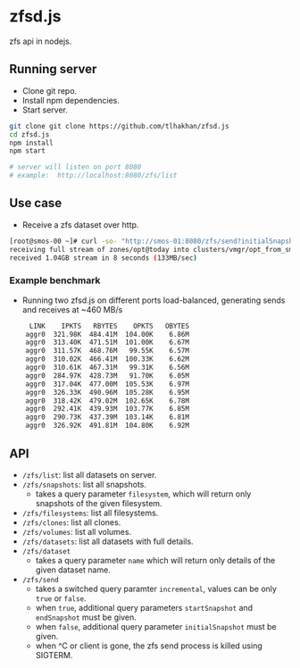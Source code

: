 # zfsd.js
zfs api in nodejs.

## Running server
- Clone git repo.
- Install npm dependencies.
- Start server.

```bash
git clone git clone https://github.com/tlhakhan/zfsd.js
cd zfsd.js
npm install
npm start

# server will listen on port 8080
# example:  http://localhost:8080/zfs/list
```

## Use case
- Receive a zfs dataset over http.

```bash
[root@smos-00 ~]# curl -so- "http://smos-01:8080/zfs/send?initialSnapshot=zones/opt@today&incremental=false" | zfs recv -vF clusters/vmgr/opt_from_smos-01
receiving full stream of zones/opt@today into clusters/vmgr/opt_from_smos-01@today
received 1.04GB stream in 8 seconds (133MB/sec)
```

### Example benchmark
- Running two zfsd.js on different ports load-balanced, generating sends and receives at ~460 MB/s

```bash
     LINK    IPKTS   RBYTES    OPKTS   OBYTES  
    aggr0  321.98K  484.41M  104.00K    6.86M  
    aggr0  313.40K  471.51M  101.00K    6.67M  
    aggr0  311.57K  468.76M   99.55K    6.57M  
    aggr0  310.02K  466.41M  100.33K    6.62M  
    aggr0  310.61K  467.31M   99.31K    6.56M  
    aggr0  284.97K  428.73M   91.70K    6.05M  
    aggr0  317.04K  477.00M  105.53K    6.97M  
    aggr0  326.33K  490.96M  105.28K    6.95M  
    aggr0  318.42K  479.02M  102.65K    6.78M  
    aggr0  292.41K  439.93M  103.77K    6.85M  
    aggr0  290.73K  437.39M  103.14K    6.81M  
    aggr0  326.92K  491.81M  104.80K    6.92M  
```

## API
- `/zfs/list`: list all datasets on server.
- `/zfs/snapshots`: list all snapshots.
  - takes a query parameter `filesystem`, which will return only snapshots of the given filesystem.
- `/zfs/filesystems`: list all filesystems.
- `/zfs/clones`: list all clones.
- `/zfs/volumes`: list all volumes.
- `/zfs/datasets`: list all datasets with full details.
- `/zfs/dataset`
  - takes a query parameter `name` which will return only details of the given dataset name.
- `/zfs/send`
  - takes a switched query paramter `incremental`, values can be only `true` or `false`.
  - when `true`, additional query parameters `startSnapshot` and `endSnapshot` must be given.
  - when `false`, additional query parameter `initialSnapshot` must be given.
  - when ^C or client is gone, the zfs send process is killed using SIGTERM.
